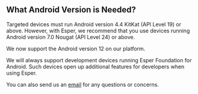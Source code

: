 ## What Android Version is Needed?

Targeted devices must run Android version 4.4 KitKat (API Level 19) or above. However, with Esper, we recommend that you use devices running Android version 7.0 Nougat (API Level 24) or above.

We now support the Android version 12 on our platform.

We will always support development devices running Esper Foundation for Android. Such devices open up additional features for developers when using Esper.


You can also send us an [email](mailto:support@esper.io) for any questions or concerns.